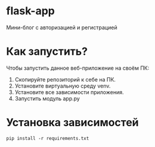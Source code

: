 # flask-app

Мини-блог с авторизацией и регистрацией

# Как запустить?

Чтобы запустить данное веб-приложение на своём ПК:
1. Скопируйте репозиторий к себе на ПК.
2. Установите виртуальную среду venv.
3. Установите все зависимости приложения.
4. Запустить модуль app.py
# Установка зависимостей
```
pip install -r requirements.txt
```
